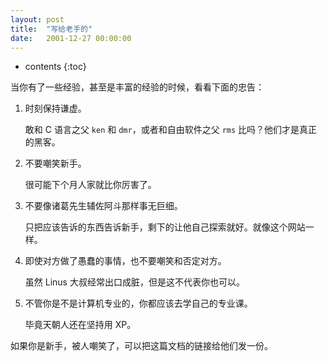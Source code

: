 ```yaml
---
layout: post
title:  "写给老手的"
date:   2001-12-27 00:00:00
---
```

* contents
{:toc}

当你有了一些经验，甚至是丰富的经验的时候，看看下面的忠告：

1. 时刻保持谦虚。

   敢和 C 语言之父 `ken` 和 `dmr`，或者和自由软件之父 `rms` 比吗？他们才是真正的黑客。
   
2. 不要嘲笑新手。

   很可能下个月人家就比你厉害了。

3. 不要像诸葛先生辅佐阿斗那样事无巨细。

   只把应该告诉的东西告诉新手，剩下的让他自己探索就好。就像这个网站一样。

4. 即使对方做了愚蠢的事情，也不要嘲笑和否定对方。

   虽然 Linus 大叔经常出口成脏，但是这不代表你也可以。

5. 不管你是不是计算机专业的，你都应该去学自己的专业课。

   毕竟天朝人还在坚持用 XP。
   
如果你是新手，被人嘲笑了，可以把这篇文档的链接给他们发一份。